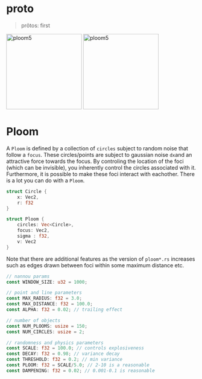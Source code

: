 # proto

> prôtos: first
<img src="https://github.com/magi-1/nomos/blob/main/proto/images/ploom5_3.png" alt="ploom5" width="200"/>
<img src="https://github.com/magi-1/nomos/blob/main/proto/images/ploom3.png" alt="ploom5" width="200"/>

# Ploom

A ```Ploom``` is defined by a collection of `circles` subject to random noise that follow a `focus`. These circles/points are subject to gaussian noise `dx`and an attractive force towards the focus. By controling the location of the foci (which can be invisible), you inherently control the circles associated with it. Furthermore, it is possible to make these foci interact with eachother. There is a lot you can do with a `Ploom`. 


```rust
struct Circle {
    x: Vec2,
    r: f32
}

struct Ploom {
    circles: Vec<Circle>,
    focus: Vec2,
    sigma : f32,
    v: Vec2
}
```

Note that there are additional features as the version of `ploom*.rs` increases such as edges drawn between foci within some maximum distance etc. 

```rust
// nannou params
const WINDOW_SIZE: u32 = 1000;

// point and line parameters
const MAX_RADIUS: f32 = 3.0;
const MAX_DISTANCE: f32 = 100.0;
const ALPHA: f32 = 0.02; // trailing effect

// number of objects
const NUM_PLOOMS: usize = 150;
const NUM_CIRCLES: usize = 2;

// randomness and physics parameters
const SCALE: f32 = 100.0; // controls explosiveness
const DECAY: f32 = 0.98; // variance decay
const THRESHOLD: f32 = 0.2; // min variance
const PLOOM: f32 = SCALE/5.0; // 2-10 is a reasonable
const DAMPENING: f32 = 0.02; // 0.001-0.1 is reasonable
```
